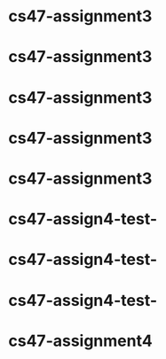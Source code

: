 # cs47-assignment3
# cs47-assignment3
# cs47-assignment3
# cs47-assignment3
# cs47-assignment3
# cs47-assign4-test-
# cs47-assign4-test-
# cs47-assign4-test-
# cs47-assignment4

